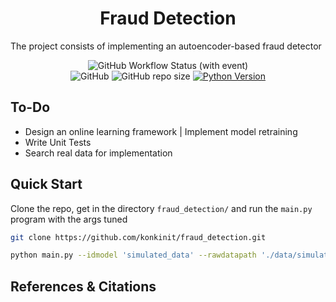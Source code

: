 <h1 align="center">
    Fraud Detection
    <br/>
</h1>

The project consists of implementing an autoencoder-based fraud detector

<p align="center">
    <img alt="GitHub Workflow Status (with event)" src="https://img.shields.io/github/actions/workflow/status/kidrissa/fraud_detection/test_lint.yaml?style=for-the-badge&label=lint%20%26%20test">
    <br/>
    <img alt="GitHub" src="https://img.shields.io/github/license/konkinit/fraud_detection?style=for-the-badge">
    <img alt="GitHub repo size" src="https://img.shields.io/github/repo-size/konkinit/fraud_detection?style=for-the-badge">
    <a href="https://www.python.org/downloads/release/python-3100/" target="_blank">
        <img src="https://img.shields.io/badge/python-3.10-blue.svg?style=for-the-badge" alt="Python Version"/>
    </a>
</p>


## To-Do

- Design an online learning framework | Implement model retraining
- Write Unit Tests
- Search real data for implementation


## Quick Start

Clone the repo, get in the directory `fraud_detection/` and run the `main.py` program with the args tuned
```bash
git clone https://github.com/konkinit/fraud_detection.git
```

```bash
python main.py --idmodel 'simulated_data' --rawdatapath './data/simulated_raw_data.gzip' --splitfrac 0.7 0.2 0.1 --codedim 35 --hiddendim 150 --lr 1e-3 --nepochs 50
```

## References & Citations
